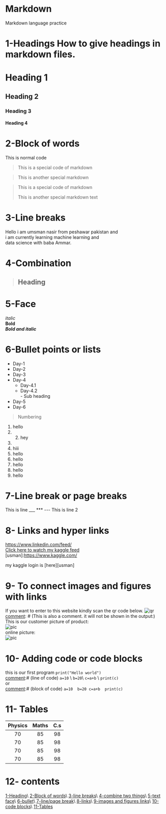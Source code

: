 # Markdown
Markdown language practice
# 1-Headings  How to give headings in markdown files.  
# Heading 1 
## Heading 2 
### Heading 3 
#### Heading 4  
# 2-Block of words  
This is normal code  
> This is a special code of markdown 

> This is another special markdown   

> This is a special code of markdown 
> 
>This is another special markdown text  
# 3-Line breaks
Hello i am umsman nasir from peshawar pakistan and \
i am currently learning machine  learning and \
data  science with baba Ammar.  
# 4-Combination 
> ## Heading    
# 5-Face
*italic*  
**Bold**  
***Bold and italic***   
# 6-Bullet points or lists 
- Day-1 
- Day-2 
- Day-3 
- Day-4     
   - Day-4.1     
   - Day-4.2         
          - Sub heading 
- Day-5 
- Day-6  
> Numbering  
 1. hello 
 2. 2. hey 
 3. 
 3. hiii 
 1. hello
 1. hello 
 1. hello 
 1. hello 
 1. hello  
# 7-Line break or page breaks  
This is line 
___ *** --- 
This is line 2   
# 8- Links and hyper links  
<https://www.linkedin.com/feed/>  
[Click here to watch my kaggle feed](https://www.kaggle.com/)  
[usman]:https://www.kaggle.com/ 

my kaggle login is [here][usman]  

# 9- To connect images and figures with links  
If you want to enter to this website kindly scan the qr code below. 
![qr](qr.png)   
[comment]: # (This is also a comment. it will not be shown in the output:)  
This is our customer picture of product:  
![pic](pic.jpg)  
online picture:  
![pic](https://www.google.com/search?q=usman+nasir&sxsrf=ALiCzsYXWNiEC_Xq5ZZsQltPTEKiKAFecw:1654840867495&source=lnms&tbm=isch&sa=X&ved=2ahUKEwjXjcTQmqL4AhWk_7sIHT6MA7sQ_AUoAnoECAIQBA&biw=1366&bih=578&dpr=1#imgrc=jdECDL9wI7QSGM)  
# 10- Adding code or code blocks
this is our first program `print("Hello world")`  
[comment]:# (line of code)  `a=10` \ `b=20`\ `c=a+b` \ `print(c)`  
or  
[comment]:# (block of code)   ``` a=10  b=20 c=a+b  print(c) ```  
# 11- Tables
|Physics | Maths | C.s | 
|:--------:|:-------:|:----------:|
| 70| 85| 98| 
|70| 85| 98| 
| 70| 85| 98| 
| 70| 85| 98|


[commment]:# (:----- is use for left allignment of text in table)


[comment]: # (----- : is use for right allignment of text in table) 


[comment]: # (:----- : is use for middle allignment of text in table)

# 12- contents  

[1-Heading](#1-headings)\ 
[2-Block of words](#2-block-of-words)\ 
[3-line breaks](#3-line-breaks)\ 
[4-combine two things](#4-combination)\ 
[5-text face](#5-face)\ 
[6-bullet](#6-bullet-points-or-lists)\ 
[7-line/page break](#7-line-break-or-page-breaks)\ 
[8-links](#8--links-and-hyper-links)\ 
[9-images and figures links](#9--to-connect-images-and-figures-with-links)\ 
[10-code blocks](10--adding-code-or-code-blocks)\ 
[11-Tables](#11--tables)
